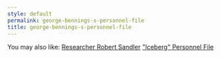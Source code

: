 ```yaml
---
style: default
permalink: george-bennings-s-personnel-file
title: george-bennings-s-personnel-file
---
```

You may also like:
[Researcher Robert Sandler](http://scp-wiki.net/personnel-file-of-robert-sandler)
["Iceberg" Personnel File](http://scp-wiki.net/iceberg-personnel-file)